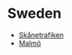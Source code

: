 # Sweden

- [Skånetrafiken](https://harryliu.dev/docs-md/Skånetrafiken)
- [Malmö](https://harryliu.dev/docs-md/Malmö)
